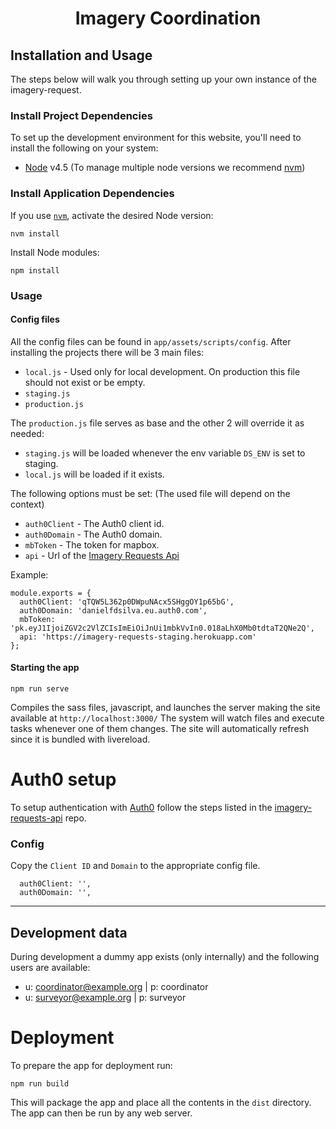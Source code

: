 <h1 align="center">Imagery Coordination</h1>

## Installation and Usage

The steps below will walk you through setting up your own instance of the imagery-request.

### Install Project Dependencies
To set up the development environment for this website, you'll need to install the following on your system:

- [Node](http://nodejs.org/) v4.5 (To manage multiple node versions we recommend [nvm](https://github.com/creationix/nvm))

### Install Application Dependencies

If you use [`nvm`](https://github.com/creationix/nvm), activate the desired Node version:

```
nvm install
```

Install Node modules:

```
npm install
```

### Usage

#### Config files
All the config files can be found in `app/assets/scripts/config`.
After installing the projects there will be 3 main files:
  - `local.js` - Used only for local development. On production this file should not exist or be empty.
  - `staging.js`
  - `production.js`

The `production.js` file serves as base and the other 2 will override it as needed:
  - `staging.js` will be loaded whenever the env variable `DS_ENV` is set to staging.
  - `local.js` will be loaded if it exists.

The following options must be set: (The used file will depend on the context)
  - `auth0Client` - The Auth0 client id.
  - `auth0Domain` - The Auth0 domain.
  - `mbToken` - The token for mapbox.
  - `api` - Url of the [Imagery Requests Api](https://github.com/hotosm/imagery-requests-api/)

Example:
``` 
module.exports = {
  auth0Client: 'qTQW5L362p0DWpuNAcx5SHggOY1p65bG',
  auth0Domain: 'danielfdsilva.eu.auth0.com',
  mbToken: 'pk.eyJ1IjoiZGV2c2VlZCIsImEiOiJnUi1mbkVvIn0.018aLhX0Mb0tdtaT2QNe2Q',
  api: 'https://imagery-requests-staging.herokuapp.com'
};
```

#### Starting the app

```
npm run serve
```
Compiles the sass files, javascript, and launches the server making the site available at `http://localhost:3000/`
The system will watch files and execute tasks whenever one of them changes.
The site will automatically refresh since it is bundled with livereload.

# Auth0 setup

To setup authentication with [Auth0](https://auth0.com/) follow the steps listed in the [imagery-requests-api](https://github.com/hotosm/imagery-requests-api/) repo.

### Config

Copy the `Client ID` and `Domain` to the appropriate config file.

```
  auth0Client: '',
  auth0Domain: '',
```

---

## Development data
During development a dummy app exists (only internally) and the following users are available:
- u: coordinator@example.org | p: coordinator
- u: surveyor@example.org | p: surveyor

# Deployment
To prepare the app for deployment run:

```
npm run build
```
This will package the app and place all the contents in the `dist` directory.
The app can then be run by any web server.
